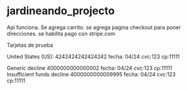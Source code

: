 # jardineando_projecto

Api funciona.
Se agrega carrito.
se agrega pagina checkout para poner direcciones.
se habilita pago con stripe.com   

Tarjetas de prueba

United States (US): 4242424242424242   fecha: 04/24 cvc:123  cp:11111

Generic decline	4000000000000002	fecha: 04/24 cvc:123  cp:11111
Insufficient funds decline	4000000000009995	fecha: 04/24 cvc:123  cp:11111
